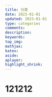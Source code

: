 ```yaml
---
title: 分类
date: 2023-01-01
updated: 2023-01-01
type: categories
comments:
description:
keywords:
top_img:
mathjax:
katex:
aside:
aplayer:
highlight_shrink:
---
```

# 121212

